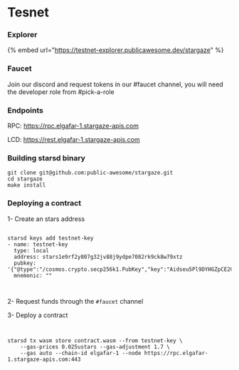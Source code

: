 # Tesnet

### Explorer

{% embed url="https://testnet-explorer.publicawesome.dev/stargaze" %}

### Faucet

Join our discord and request tokens in our #faucet channel, you will need the developer role from #pick-a-role



### Endpoints

RPC: https://rpc.elgafar-1.stargaze-apis.com

LCD: https://rest.elgafar-1.stargaze-apis.com



### Building starsd binary

```
git clone git@github.com:public-awesome/stargaze.git
cd stargaze
make install
```



### Deploying a contract&#x20;

1- Create an stars address

```

starsd keys add testnet-key
- name: testnet-key
  type: local
  address: stars1e9rf2y807g32jv88j9ydpe7082rk9ck8w79xtz
  pubkey: '{"@type":"/cosmos.crypto.secp256k1.PubKey","key":"Aidseu5Pl9DYHGZpCE2CkqLckQ6KSgC5IJvLL1yc+lpo"}'
  mnemonic: ""

  
```

2- Request funds through the `#faucet` channel

3- Deploy a contract

```


starsd tx wasm store contract.wasm --from testnet-key \
    --gas-prices 0.025ustars --gas-adjustment 1.7 \
    --gas auto --chain-id elgafar-1 --node https://rpc.elgafar-1.stargaze-apis.com:443
    

```



